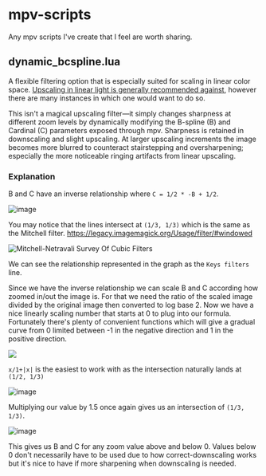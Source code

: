 # mpv-scripts
Any mpv scripts I've create that I feel are worth sharing.

## dynamic_bcspline.lua

A flexible filtering option that is especially suited for scaling in linear color space. [Upscaling in linear light is generally recommended against](https://legacy.imagemagick.org/Usage/filter/nicolas/#upsampling_examples), however there are many instances in which one would want to do so.

This isn't a magical upscaling filter—it simply changes sharpness at different zoom levels by dynamically modifying the B-spline (B) and Cardinal (C) parameters exposed through mpv. Sharpness is retained in downscaling and slight upscaling. At larger upscaling increments the image becomes more blurred to counteract stairstepping and oversharpening; especially the more noticeable ringing artifacts from linear upscaling.

### Explanation

B and C have an inverse relationship where `C = 1/2 * -B + 1/2`.

![image](./images/key-filters.png)

You may notice that the lines intersect at `(1/3, 1/3)` which is the same as the Mitchell filter.
https://legacy.imagemagick.org/Usage/filter/#windowed

![Mitchell-Netravali Survey Of Cubic Filters](https://legacy.imagemagick.org/Usage/img_diagrams/cubic_survey.gif)

We can see the relationship represented in the graph as the `Keys filters` line.

Since we have the inverse relationship we can scale B and C according how zoomed in/out the image is. For that we need the ratio of the scaled image divided by the original image  then converted to log base 2. Now we have a nice linearly scaling number that starts at 0 to plug into our formula. Fortunately there's plenty of convenient functions which will give a gradual curve from 0 limited between -1 in the negative direction and 1 in the positive direction.

![](https://upload.wikimedia.org/wikipedia/commons/thumb/6/6f/Gjl-t%28x%29.svg/1000px-Gjl-t%28x%29.svg.png)

`x/1+|x|` is the easiest to work with as the intersection naturally lands at `(1/2, 1/3)`

![image](./images/key-filters-func.png)

Multiplying our value by 1.5 once again gives us an intersection of `(1/3, 1/3)`.

![image](./images/key-filters-func-mult.png)

This gives us B and C for any zoom value above and below 0. Values below 0 don't necessarily have to be used due to how correct-downscaling works but it's nice to have if more sharpening when downscaling is needed.
